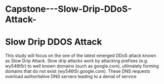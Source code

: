 # Capstone---Slow-Drip-DDoS-Attack-

# Slow Drip DDOS Attack
This study will focus on the one of the latest emerged DDoS attack known as Slow Drip Attack. Slow drip
attacks work by attacking prefixes (e.g. wy546t5r) to well known domains (such as google.com), ultimately forming domains that
do not exist (wy546t5r.google.com). These DNS requests overload authoritative DNS servers leading to a denial of service
